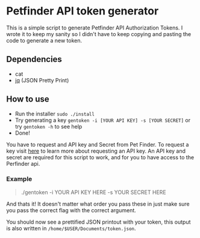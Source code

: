 # Petfinder API token generator

This is a simple script to generate Petfinder API Authorization Tokens.  I wrote it to keep my sanity so I didn't have to keep copying and pasting the code to generate a new token.

## Dependencies
* cat
* [jq](https://github.com/stedolan/jq) (JSON Pretty Print)

## How to use
* Run the installer `sudo ./install`
* Try generating a key `gentoken -i [YOUR API KEY] -s [YOUR SECRET]` or try `gentoken -h` to see help
* Done!

You have to request and API key and Secret from Pet Finder.  To request a key visit [here](https://www.petfinder.com/developers/) to learn more about requesting an API key.  An API key and secret are required for this script to work, and for you to have access to the Perfinder api.

### Example
> ./gentoken -i YOUR API KEY HERE -s YOUR SECRET HERE

And thats it!  It doesn't matter what order you pass these in just make sure you pass the correct flag with the correct argument.

You should now see a prettified JSON printout with your token, this output is also written in `/home/$USER/Documents/token.json`.
    
   

